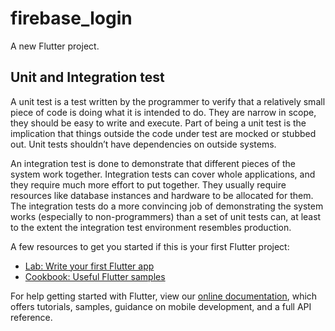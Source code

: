 # firebase_login

A new Flutter project.

## Unit and Integration test

A unit test is a test written by the programmer to verify that a relatively small piece of code is doing what it is intended to do. They are narrow in scope, they should be easy to write and execute.
Part of being a unit test is the implication that things outside the code under test are mocked or stubbed out. Unit tests shouldn’t have dependencies on outside systems.

An integration test is done to demonstrate that different pieces of the system work together. Integration tests can cover whole applications, and they require much more effort to put together. They usually require resources like database instances and hardware to be allocated for them. The integration tests do a more convincing job of demonstrating the system works (especially to non-programmers) than a set of unit tests can, at least to the extent the integration test environment resembles production.

A few resources to get you started if this is your first Flutter project:

- [Lab: Write your first Flutter app](https://flutter.dev/docs/get-started/codelab)
- [Cookbook: Useful Flutter samples](https://flutter.dev/docs/cookbook)

For help getting started with Flutter, view our
[online documentation](https://flutter.dev/docs), which offers tutorials,
samples, guidance on mobile development, and a full API reference.
